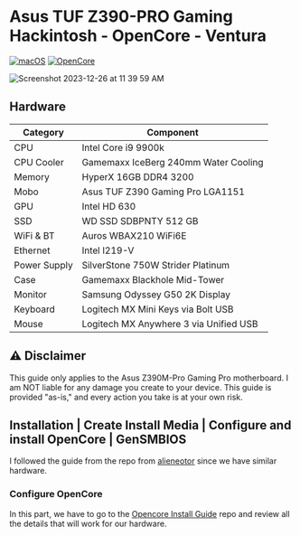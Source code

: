 # Asus TUF Z390-PRO Gaming Hackintosh - OpenCore - Ventura


[![macOS](https://img.shields.io/badge/macOS-Ventura-brightgreen.svg)](https://developer.apple.com/documentation/macos-release-notes)
[![OpenCore](https://img.shields.io/badge/OpenCore-0.9.7-blue)](https://github.com/acidanthera/OpenCorePkg/releases/tag/0.9.7)

![Screenshot 2023-12-26 at 11 39 59 AM](https://github.com/arye762/z390hackintosh/assets/123521233/d9abaa3d-9846-4e49-a3a3-c8082a4d3d10)

## Hardware

| Category   | Component                             |
| ---------- | ------------------------------------- |
| CPU        | Intel Core i9 9900k                   |
| CPU Cooler | Gamemaxx IceBerg 240mm Water Cooling |	
| Memory     | HyperX 16GB DDR4 3200                 |
| Mobo       | Asus TUF Z390 Gaming Pro LGA1151      |
| GPU        | Intel HD 630                          |
| SSD        | WD SSD SDBPNTY 512 GB                 |
| WiFi & BT  | Auros WBAX210 WiFi6E                  |
| Ethernet   | Intel I219-V                          |
| Power Supply| SilverStone 750W Strider Platinum	 |
| Case 		 | Gamemaxx Blackhole Mid-Tower			 |
| Monitor    | Samsung Odyssey G50 2K Display        |
| Keyboard   | Logitech MX Mini Keys via Bolt USB    |
| Mouse      | Logitech MX Anywhere 3 via Unified USB|

## ⚠️ Disclaimer
This guide only applies to the Asus Z390M-Pro Gaming Pro motherboard. I am NOT liable for any damage you create to your device. This guide is provided "as-is," and every action you take is at your own risk.

## Installation | Create Install Media | Configure and install OpenCore | GenSMBIOS
I followed the guide from the repo from [alieneotor](https://github.com/alienator88/ASUS-TUF-Z390M-Pro-Gaming-Hackintosh-OpenCore/tree/Ventura) since we have similar hardware.

### Configure OpenCore
In this part, we have to go to the [Opencore Install Guide](https://dortania.github.io/OpenCore-Install-Guide/) repo and review all the details that will work for our hardware.

